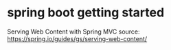 # spring boot getting started
Serving Web Content with Spring MVC
source: https://spring.io/guides/gs/serving-web-content/ 